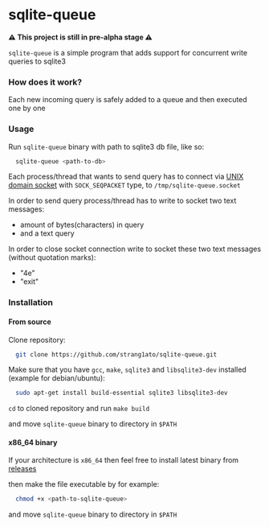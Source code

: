 # sqlite-queue

**:warning: This project is still in pre-alpha stage :warning:**

`sqlite-queue` is a simple program that adds support for concurrent write queries to sqlite3

### How does it work?

Each new incoming query is safely added to a queue and then executed one by one

### Usage

Run `sqlite-queue` binary with path to sqlite3 db file, like so:
```bash
  sqlite-queue <path-to-db>
```

Each process/thread that wants to send query has to connect via [UNIX domain socket](https://man7.org/linux/man-pages/man7/unix.7.html) with `SOCK_SEQPACKET` type,  to `/tmp/sqlite-queue.socket`

In order to send query process/thread has to write to socket two text messages:
- amount of bytes(characters) in query
- and a text query

In order to close socket connection write to socket these two text messages (without quotation marks):
- "4e"
- "exit"

### Installation

#### From source

Clone repository:
```bash
  git clone https://github.com/strang1ato/sqlite-queue.git
```

Make sure that you have `gcc`, `make`, `sqlite3` and `libsqlite3-dev` installed (example for debian/ubuntu):
```bash
  sudo apt-get install build-essential sqlite3 libsqlite3-dev
```

`cd` to cloned repository and run `make build`

and move `sqlite-queue` binary to directory in `$PATH`

#### x86_64 binary

If your architecture is `x86_64` then feel free to install latest binary from [releases](https://github.com/strang1ato/sqlite-queue/releases)

then make the file executable by for example:
```bash
  chmod +x <path-to-sqlite-queue>
```

and move `sqlite-queue` binary to directory in `$PATH`
